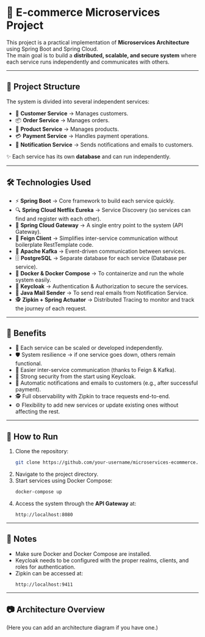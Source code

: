 # 🛒 E-commerce Microservices Project

This project is a practical implementation of **Microservices Architecture** using Spring Boot and Spring Cloud.  
The main goal is to build a **distributed, scalable, and secure system** where each service runs independently and communicates with others.

---

## 🧩 Project Structure

The system is divided into several independent services:

- 🧑 **Customer Service** → Manages customers.  
- 📦 **Order Service** → Manages orders.  
- 🛒 **Product Service** → Manages products.  
- 💳 **Payment Service** → Handles payment operations.  
- 🔔 **Notification Service** → Sends notifications and emails to customers.  

✨ Each service has its own **database** and can run independently.

---

## 🛠️ Technologies Used

- ⚡ **Spring Boot** → Core framework to build each service quickly.  
- 🔍 **Spring Cloud Netflix Eureka** → Service Discovery (so services can find and register with each other).  
- 🚪 **Spring Cloud Gateway** → A single entry point to the system (API Gateway).  
- 🤝 **Feign Client** → Simplifies inter-service communication without boilerplate RestTemplate code.  
- 📡 **Apache Kafka** → Event-driven communication between services.  
- 🗄️ **PostgreSQL** → Separate database for each service (Database per service).  
- 🐳 **Docker & Docker Compose** → To containerize and run the whole system easily.  
- 🔐 **Keycloak** → Authentication & Authorization to secure the services.  
- 📧 **Java Mail Sender** → To send real emails from Notification Service.  
- 🕵️ **Zipkin + Spring Actuator** → Distributed Tracing to monitor and track the journey of each request.  

---

## 🎯 Benefits

- 🔄 Each service can be scaled or developed independently.  
- 🛡️ System resilience → if one service goes down, others remain functional.  
- 🔗 Easier inter-service communication (thanks to Feign & Kafka).  
- 🔐 Strong security from the start using Keycloak.  
- 📩 Automatic notifications and emails to customers (e.g., after successful payment).  
- 🕵️ Full observability with Zipkin to trace requests end-to-end.  
- ⚙️ Flexibility to add new services or update existing ones without affecting the rest.  

---

## 🚀 How to Run

1. Clone the repository:  
   ```bash
   git clone https://github.com/your-username/microservices-ecommerce.git
   ```
2. Navigate to the project directory.  
3. Start services using Docker Compose:  
   ```bash
   docker-compose up
   ```
4. Access the system through the **API Gateway** at:  
   ```
   http://localhost:8080
   ```

---

## 📌 Notes

- Make sure Docker and Docker Compose are installed.  
- Keycloak needs to be configured with the proper realms, clients, and roles for authentication.  
- Zipkin can be accessed at:  
  ```
  http://localhost:9411
  ```

---

## 📷 Architecture Overview

(Here you can add an architecture diagram if you have one.)
